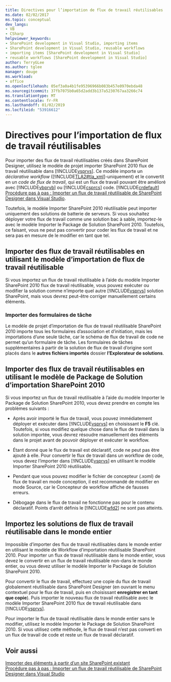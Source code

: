 ```yaml
---
title: Directives pour l’importation de flux de travail réutilisables | Microsoft Docs
ms.date: 02/02/2017
ms.topic: conceptual
dev_langs:
- VB
- CSharp
helpviewer_keywords:
- SharePoint development in Visual Studio, importing items
- SharePoint development in Visual Studio, reusable workflows
- importing items [SharePoint development in Visual Studio]
- reusable workflows [SharePoint development in Visual Studio]
author: TerryGLee
ms.author: tglee
manager: douge
ms.workload:
- office
ms.openlocfilehash: 05ef3a0a4b1fe95396966b083b457e0970ebda48
ms.sourcegitcommit: 37fb7075b0a65d2add3b137a5230767aa3266c74
ms.translationtype: MT
ms.contentlocale: fr-FR
ms.lasthandoff: 01/02/2019
ms.locfileid: "53916612"
---
```

# <a name="guidelines-for-importing-reusable-workflows"></a>Directives pour l’importation de flux de travail réutilisables
  Pour importer des flux de travail réutilisables créés dans SharePoint Designer, utilisez le modèle de projet importer SharePoint 2010 flux de travail réutilisable dans [!INCLUDE[vsprvs](../sharepoint/includes/vsprvs-md.md)]. Ce modèle importe un *déclarative* *workflow* ([!INCLUDE[TLA2#tla_xml](../sharepoint/includes/tla2sharptla-xml-md.md)]-uniquement) et le convertit en un *code de flux de travail*, qui est un flux de travail pouvant être amélioré avec [!INCLUDE[vbprvb](../sharepoint/includes/vbprvb-md.md)] ou [!INCLUDE[csprcs](../sharepoint/includes/csprcs-md.md)] code. [!INCLUDE[crdefault](../sharepoint/includes/crdefault-md.md)] [Procédure pas à pas : Importer un flux de travail réutilisable de SharePoint Designer dans Visual Studio](../sharepoint/walkthrough-import-a-sharepoint-designer-reusable-workflow-into-visual-studio.md).  
  
 Toutefois, le modèle Importer SharePoint 2010 réutilisable peut importer uniquement des solutions de batterie de serveurs. Si vous souhaitez déployer votre flux de travail comme une solution bac à sable, importez-le avec le modèle Importer le Package de Solution SharePoint 2010. Toutefois, ce faisant, vous ne peut pas convertir pour coder les flux de travail et ne sera pas en mesure de le modifier en tant que tel.  
  
## <a name="import-reusable-workflows-by-using-the-import-reusable-workflow-template"></a>Importer des flux de travail réutilisables en utilisant le modèle d’importation de flux de travail réutilisable
 Si vous importez un flux de travail réutilisable à l’aide du modèle Importer SharePoint 2010 flux de travail réutilisable, vous pouvez exécuter ou modifier la solution comme n’importe quel autre [!INCLUDE[vsprvs](../sharepoint/includes/vsprvs-md.md)] solution SharePoint, mais vous devrez peut-être corriger manuellement certains éléments.  
  
### <a name="import-task-forms"></a>Importer des formulaires de tâche
 Le modèle de projet d’importation de flux de travail réutilisable SharePoint 2010 importe tous les formulaires d’association et d’initiation, mais les importations d’une seule tâche, car le schéma de flux de travail de code ne permet qu’un formulaire de tâche. Les formulaires de tâches supplémentaires à partir de la solution de flux de travail d’origine sont placés dans le **autres fichiers importés** dossier **l’Explorateur de solutions**.  
  
## <a name="import-reusable-workflows-by-using-the-import-sharepoint-2010-solution-package-template"></a>Importer des flux de travail réutilisables en utilisant le modèle de Package de Solution d’importation SharePoint 2010
 Si vous importez un flux de travail réutilisable à l’aide du modèle Importer le Package de Solution SharePoint 2010, vous devez prendre en compte les problèmes suivants :  
  
-   Après avoir importé le flux de travail, vous pouvez immédiatement déployer et exécuter dans [!INCLUDE[vsprvs](../sharepoint/includes/vsprvs-md.md)] en choisissant le **F5** clé. Toutefois, si vous modifiez quelque chose dans le flux de travail dans la solution importée, vous devrez résoudre manuellement des éléments dans le projet avant de pouvoir déployer et exécuter le workflow.  
  
-   Étant donné que le flux de travail est déclaratif, code ne peut pas être ajouté à elle. Pour convertir le flux de travail dans un workflow de code, vous devez l’importer dans [!INCLUDE[vsprvs](../sharepoint/includes/vsprvs-md.md)] en utilisant le modèle Importer SharePoint 2010 réutilisable.  
  
-   Pendant que vous pouvez modifier le fichier de concepteur (.xoml) de flux de travail en mode conception, il est recommandé de modifier en mode Source, car le Concepteur de workflow affiche de fausses erreurs.  
  
-   Débogage dans le flux de travail ne fonctionne pas pour le contenu déclaratif. Points d’arrêt définis le [!INCLUDE[wfd2](../sharepoint/includes/wfd2-md.md)] ne sont pas atteints.  
  
## <a name="import-globally-reusable-workflow-solutions"></a>Importez les solutions de flux de travail réutilisable dans le monde entier
 Impossible d’importer des flux de travail réutilisables dans le monde entier en utilisant le modèle de Workflow d’importation réutilisable SharePoint 2010. Pour importer un flux de travail réutilisable dans le monde entier, vous devez le convertir en un flux de travail réutilisable non-dans le monde entier, ou vous devez utiliser le modèle Importer le Package de Solution SharePoint 2010.  
  
 Pour convertir le flux de travail, effectuez une copie du flux de travail globalement réutilisable dans SharePoint Designer (en ouvrant le menu contextuel pour le flux de travail, puis en choisissant **enregistrer en tant que copie**). Puis importer le nouveau flux de travail réutilisable avec le modèle Importer SharePoint 2010 flux de travail réutilisable dans [!INCLUDE[vsprvs](../sharepoint/includes/vsprvs-md.md)].  
  
 Pour importer le flux de travail réutilisable dans le monde entier sans le modifier, utilisez le modèle Importer le Package de Solution SharePoint 2010. Si vous utilisez cette méthode, le flux de travail n’est pas converti en un flux de travail de code et reste un flux de travail déclaratif.  
  
## <a name="see-also"></a>Voir aussi
 [Importer des éléments à partir d’un site SharePoint existant](../sharepoint/importing-items-from-an-existing-sharepoint-site.md)   
 [Procédure pas à pas : Importer un flux de travail réutilisable de SharePoint Designer dans Visual Studio](../sharepoint/walkthrough-import-a-sharepoint-designer-reusable-workflow-into-visual-studio.md)  
